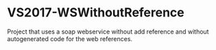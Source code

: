 # VS2017-WSWithoutReference
Project that uses a soap webservice without add reference and without autogenerated code for the web references.
